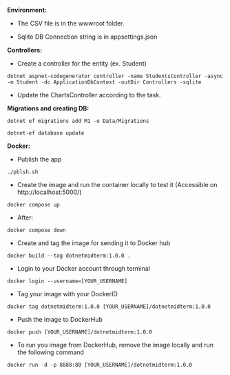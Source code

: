 **Environment:**

- The CSV file is in the wwwroot folder.

- Sqlite DB Connection string is in appsettings.json

**Controllers:**

- Create a controller for the entity (ex. Student)

```console
dotnet aspnet-codegenerator controller -name StudentsController -async -m Student -dc ApplicationDbContext -outDir Controllers -sqlite
```

- Update the ChartsController according to the task.

**Migrations and creating DB:**

```console
dotnet ef migrations add M1 -o Data/Migrations
```

```console
dotnet-ef database update
```

**Docker:**

- Publish the app

```console
./pblsh.sh
```

- Create the image and run the container locally to test it (Accessible on http://localhost:5000/)

```console
docker compose up
```

- After:

```console
docker compose down
```

- Create and tag the image for sending it to Docker hub

```console
docker build --tag dotnetmidterm:1.0.0 .
```

- Login to your Docker account through terminal

```console
docker login --username=[YOUR_USERNAME]
```

- Tag your image with your DockerID

```console
docker tag dotnetmidterm:1.0.0 [YOUR_USERNAME]/dotnetmidterm:1.0.0
```

- Push the image to DockerHub

```console
docker push [YOUR_USERNAME]/dotnetmidterm:1.0.0
```

- To run you image from DockerHub, remove the image locally and run the following command

```console
docker run -d -p 8888:80 [YOUR_USERNAME]/dotnetmidterm:1.0.0
```
